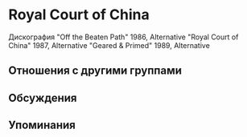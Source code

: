 # Royal Court of China

Дискография
"Off the Beaten Path" 1986, Alternative
"Royal Court of China" 1987, Alternative
"Geared & Primed" 1989, Alternative

## Отношения с другими группами


## Обсуждения


## Упоминания

